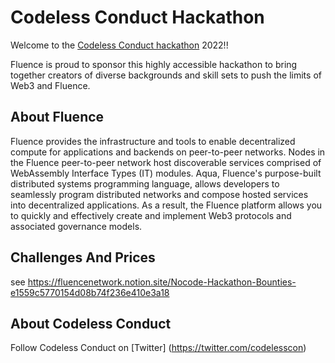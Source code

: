 # Codeless Conduct Hackathon

Welcome to the [Codeless Conduct hackathon](https://gitcoin.co/hackathon/codeless/) 2022!!

Fluence is proud to sponsor this highly accessible hackathon to bring together creators of diverse backgrounds and skill sets to push the limits of Web3 and Fluence.


## About Fluence

Fluence provides the infrastructure and tools to enable decentralized compute for applications and backends on peer-to-peer networks. Nodes in the Fluence peer-to-peer network host discoverable services comprised of WebAssembly Interface Types (IT) modules. Aqua, Fluence's purpose-built distributed systems programming language, allows developers to seamlessly program distributed networks and compose hosted services into decentralized applications. As a result, the Fluence platform allows you to quickly and effectively create and implement Web3 protocols and associated governance models.


## Challenges And Prices
see https://fluencenetwork.notion.site/Nocode-Hackathon-Bounties-e1559c5770154d08b74f236e410e3a18

## About Codeless Conduct
Follow Codeless Conduct on [Twitter] (https://twitter.com/codelesscon)

